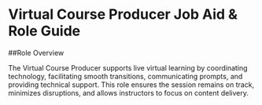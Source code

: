 # Virtual Course Producer Job Aid & Role Guide

##Role Overview

The Virtual Course Producer supports live virtual learning by coordinating technology, facilitating smooth transitions, communicating prompts, and providing technical support. This role ensures the session remains on track, minimizes disruptions, and allows instructors to focus on content delivery.
